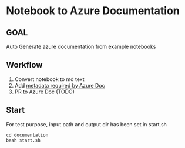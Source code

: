 # Notebook to Azure Documentation

## GOAL
Auto Generate azure documentation from example notebooks

## Workflow
1. Convert notebook to md text
1. Add [metadata required by Azure Doc](https://learn.microsoft.com/en-us/contribute/metadata#required-metadata)
1. PR to Azure Doc (TODO)
 
## Start
For test purpose, input path and output dir has been set in start.sh
```
cd documentation
bash start.sh
```